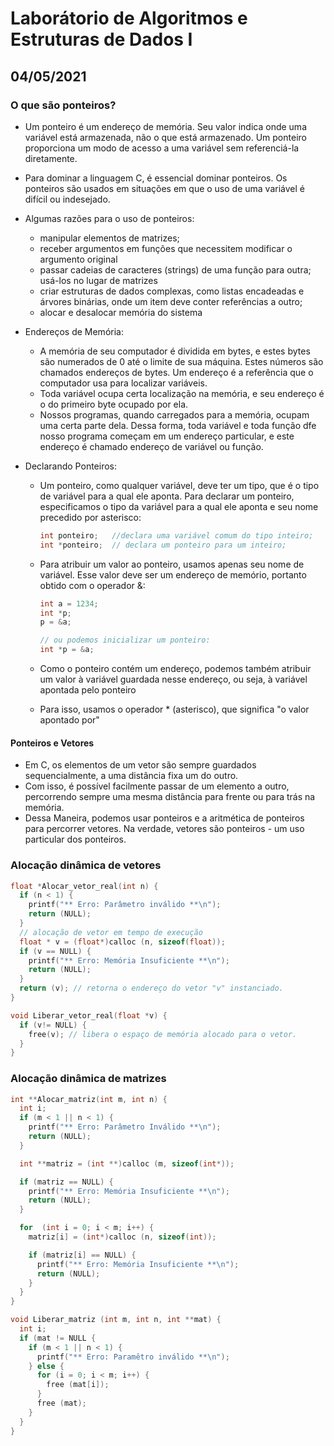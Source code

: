 # Laborátorio de Algoritmos e Estruturas de Dados I

## 04/05/2021

### O que são ponteiros?

- Um ponteiro é um endereço de memória. Seu valor indica onde uma variável está armazenada, não o que está armazenado. Um ponteiro proporciona um modo de acesso a uma variável sem referenciá-la diretamente.
- Para dominar a linguagem C, é essencial dominar ponteiros. Os ponteiros são usados em situações em que o uso de uma variável é difícil ou indesejado.
- Algumas razões para o uso de ponteiros:
  - manipular elementos de matrizes;
  - receber argumentos em funções que necessitem modificar o argumento original
  - passar cadeias de caracteres (strings) de uma função para outra; usá-los no lugar de matrizes
  - criar estruturas de dados complexas, como listas encadeadas e árvores binárias, onde um item deve conter referências a outro;
  - alocar e desalocar memória do sistema
- Endereços de Memória:
  - A memória de seu computador é dividida em bytes, e estes bytes são numerados de 0 até o limite de sua máquina. Estes números são chamados endereços de bytes. Um endereço é a referência que o computador usa para localizar variáveis.
  - Toda variável ocupa certa localização na memória, e seu endereço é o do primeiro byte ocupado por ela.
  - Nossos programas, quando carregados para a memória, ocupam uma certa parte dela. Dessa forma, toda variável e toda função dfe nosso programa começam em um endereço particular, e este endereço é chamado endereço de variável ou função.
- Declarando Ponteiros:

  - Um ponteiro, como qualquer variável, deve ter um tipo, que é o tipo de variável para a qual ele aponta. Para declarar um ponteiro, especificamos o tipo da variável para a qual ele aponta e seu nome precedido por asterisco:
    ```c
    int ponteiro;   //declara uma variável comum do tipo inteiro;
    int *ponteiro;  // declara um ponteiro para um inteiro;
    ```
  - Para atribuir um valor ao ponteiro, usamos apenas seu nome de variável. Esse valor deve ser um endereço de memório, portanto obtido com o operador &:

    ```c
    int a = 1234;
    int *p;
    p = &a;

    // ou podemos inicializar um ponteiro:
    int *p = &a;
    ```

  - Como o ponteiro contém um endereço, podemos também atribuir um valor à variável guardada nesse endereço, ou seja, à variável apontada pelo ponteiro
  - Para isso, usamos o operador \* (asterisco), que significa "o valor apontado por"

#### Ponteiros e Vetores

- Em C, os elementos de um vetor são sempre guardados sequencialmente, a uma distância fixa um do outro.
- Com isso, é possível facilmente passar de um elemento a outro, percorrendo sempre uma mesma distância para frente ou para trás na memória.
- Dessa Maneira, podemos usar ponteiros e a aritmética de ponteiros para percorrer vetores. Na verdade, vetores são ponteiros - um uso particular dos ponteiros.

### Alocação dinâmica de vetores

```c
float *Alocar_vetor_real(int n) {
  if (n < 1) {
    printf("** Erro: Parâmetro inválido **\n");
    return (NULL);
  }
  // alocação de vetor em tempo de execução
  float * v = (float*)calloc (n, sizeof(float));
  if (v == NULL) {
    printf("** Erro: Memória Insuficiente **\n");
    return (NULL);
  }
  return (v); // retorna o endereço do vetor "v" instanciado.
}

void Liberar_vetor_real(float *v) {
  if (v!= NULL) {
    free(v); // libera o espaço de memória alocado para o vetor.
  }
}
```

### Alocação dinâmica de matrizes
```c
int **Alocar_matriz(int m, int n) {
  int i;
  if (m < 1 || n < 1) {
    printf("** Erro: Parâmetro Inválido **\n");
    return (NULL);
  }

  int **matriz = (int **)calloc (m, sizeof(int*));

  if (matriz == NULL) {
    printf("** Erro: Memória Insuficiente **\n");
    return (NULL);
  }

  for  (int i = 0; i < m; i++) {
    matriz[i] = (int*)calloc (n, sizeof(int));

    if (matriz[i] == NULL) {
      printf("** Erro: Memória Insuficiente **\n");
      return (NULL);
    }
  }
}

void Liberar_matriz (int m, int n, int **mat) {
  int i;
  if (mat != NULL {
    if (m < 1 || n < 1) {
      printf("** Erro: Paramêtro inválido **\n");
    } else {
      for (i = 0; i < m; i++) {
        free (mat[i]);
      }
      free (mat);
    }
  }
}
```
